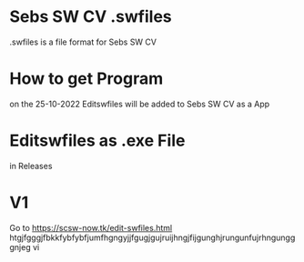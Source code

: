 # Sebs SW CV .swfiles
.swfiles is a file format for Sebs SW CV
# How to get Program
on the 25-10-2022
Editswfiles will be added to Sebs SW CV as a App
# Editswfiles as .exe File
in Releases
# V1
Go to https://scsw-now.tk/edit-swfiles.html
htgjfgggjfbkkfybfybfjumfhgngyjjfgugjgujruijhngjfijgunghjrungunfujrhngungggnjeg vi
